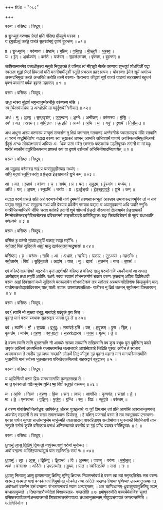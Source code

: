+++
title = "०८८"

+++


वरुणः। वसिष्ठः। त्रिष्टुप्।

प्र शु॒न्ध्युवं॒ वरु॑णाय॒ प्रेष्ठां॑ म॒तिं व॑सिष्ठ मी॒ळ्हुषे॑ भरस्व ।  
य ई॑म॒र्वाञ्चं॒ कर॑ते॒ यज॑त्रं स॒हस्रा॑मघं॒ वृष॑णं बृ॒हन्त॑म् ॥ ०१॥

प्र । शु॒न्ध्युव॑म् । वरु॑णाय । प्रेष्ठा॑म् । म॒तिम् । व॒सि॒ष्ठ॒ । मी॒ळ्हुषे॑ । भ॒र॒स्व॒ ।  
यः । ई॒म् । अ॒र्वाञ्च॑म् । कर॑ते । यज॑त्रम् । स॒हस्र॑ऽमघम् । वृष॑णम् । बृ॒हन्त॑म् ॥

ऋषिरात्मानमेव प्रत्यक्षीकृत्य स्तुतौ नियुङ्क्ते हे वसिष्ठ त्वं मीह्ळुषे सेत्र्के वरुणाय शुन्ध्युवं शोधयित्रीं यद्वा स्वतएव शुद्धां प्रेष्ठां प्रियतमां मतिं मननीयामीदृशीं स्तुतिं प्रभरस्व प्रहर प्रापय । योवरुणाः ईमेनं सूर्यं अर्वाञ्चं अस्मदभिमुखं करते अन्तरिक्षे करोति तस्मै वरुणा- येत्यन्वयः कीदृशं सूर्यं यजत्रं यष्टव्यं सहस्रामघं बहुधनं वृषणं कामानां वर्षकं बृहन्तं महान्तम् ॥ १ ॥

वरुणः। वसिष्ठः। त्रिष्टुप्।

अधा॒ न्व॑स्य सं॒दृशं॑ जग॒न्वान॒ग्नेरनी॑कं॒ वरु॑णस्य मंसि ।  
स्व१॒॑र्यदश्म॑न्नधि॒पा उ॒ अन्धो॒ऽभि मा॒ वपु॑र्दृ॒शये॑ निनीयात् ॥ ०२॥

अध॑ । नु । अ॒स्य॒ । स॒म्ऽदृश॑म् । ज॒ग॒न्वान् । अ॒ग्नेः । अनी॑कम् । वरु॑णस्य । मं॒सि॒ ।  
स्वः॑ । यत् । अश्म॑न् । अ॒धि॒ऽपाः । ऊं॒ इति॑ । अन्धः॑ । अ॒भि । मा॒ । वपुः॑ । दृ॒शये॑ । नि॒नी॒या॒त् ॥

अध अधुना अस्य वरुणस्य सन्दृशं सन्दर्शनं नु क्षिप्रं जगन्वान् गतवानहं अग्नेरनीकं ज्वालासङ्घं मंसि स्तवानि तं वरुणं यष्टुमितिशेषः यद्यदा वरुणः स्वः सुखकरं अश्मन् अश्मनि अभिषवार्थे पाषाणे अवस्थितमभिषुतमित्यर्थः ईदृशं अन्धः सोमलक्षणमन्नं अधिपाः अ- धिकं पाता भवेत् छान्दसः षष्ठ्यभावः उइतिपूरकः तदानीं मा मां वपुः शरीरं स्वकीयं वपुरितिरूपनाम प्रशस्तं रूपं वा दृशये दर्शनार्थं अभिनिनीयादभिप्रापयेत् ॥ २ ॥

वरुणः। वसिष्ठः। त्रिष्टुप्।

आ यद्रु॒हाव॒ वरु॑णश्च॒ नावं॒ प्र यत्स॑मु॒द्रमी॒रया॑व॒ मध्य॑म् ।  
अधि॒ यद॒पां स्नुभि॒श्चरा॑व॒ प्र प्रे॒ङ्ख ई॑ङ्खयावहै शु॒भे कम् ॥ ०३॥

आ । यत् । रु॒हाव॑ । वरु॑णः । च॒ । नाव॑म् । प्र । यत् । स॒मु॒द्रम् । ई॒रया॑व । मध्य॑म् ।  
अधि॑ । यत् । अ॒पाम् । स्नुऽभिः॑ । चरा॑व । प्र । प्र॒ऽई॒ङ्खे । ई॒ङ्ख॒या॒व॒है॒ । शु॒भे । कम् ॥

यद्यदा वरुणे प्रसन्ने सति अहं वरुणश्चोभौ नावं द्रुममयीं तरणसाधनभूतां आरुहाब उभावारूढाबभूविव तां च नावं यद्यदा समुद्रं मध्यं समुद्रस्य मध्यं प्रति प्रेरयाव प्रकर्षेण गमयाव यद्यदा च अपामुदकानां अधि उपरि स्नुभिः गन्त्रीभिरन्याभिरपि नौभिः चराव वर्तावहै तदानीं शुभे शोभार्थं प्रेङ्खे नौरूपायां दोलायामेव प्रेङ्खयावहै निम्नोन्नतैस्तरङ्गैरितश्चेतश्च प्रविचलन्तौ सङ्क्रीडावहै कमितिपूरकः यद्वा क्रियाविशेषणं कं सुखं यथाभवति वथेत्यर्थः ॥ ३ ॥

वरुणः। वसिष्ठः। त्रिष्टुप्।

वसि॑ष्ठं ह॒ वरु॑णो ना॒व्याधा॒दृषिं॑ चकार॒ स्वपा॒ महो॑भिः ।  
स्तो॒तारं॒ विप्रः॑ सुदिन॒त्वे अह्नां॒ यान्नु द्याव॑स्त॒तन॒न्यादु॒षासः॑ ॥ ०४॥

वसि॑ष्ठम् । ह॒ । वरु॑णः । ना॒वि । आ । अ॒धा॒त् । ऋषि॑म् । च॒का॒र॒ । सु॒ऽअपाः॑ । महः॑ऽभिः ।  
स्तो॒तार॑म् । विप्रः॑ । सु॒दि॒न॒ऽत्वे । अह्ना॑म् । यात् । नु । द्यावः॑ । त॒तन॑न् । यात् । उ॒षसः॑ ॥

एवं वसिष्ठेनात्मनोक्ते यद्वरुणेन कृतं तद्दर्शयति वसिष्ठं ह वसिष्ठं खलु वरुणोनावि स्वकीयायां आ अधात् आरोहयत् तथा तमृषिं अवोभिः रक्षणैः स्वपां स्वपसं शोभनकर्माणं चकार वरुणः कृतवान् अपिच विप्रोमेधावी वरुणः अह्नां दिवसानां मध्ये सुदिनत्वे यत्फलत्वेन शोभनदिनत्वं तत्र स्तोतारं अस्थापयदितिशेषः किङ्कुर्वन् यात् यातोगच्छतोद्यावोदिवसान् यात् यातीः उषासः उषसाउपलक्षिता- रात्रीश्च नु क्षिप्रं ततनन् सूर्यात्मना विस्तारयन् ॥ ४ ॥

वरुणः। वसिष्ठः। त्रिष्टुप्।

क्व१॒॑ त्यानि॑ नौ स॒ख्या ब॑भूवुः॒ सचा॑वहे॒ यद॑वृ॒कं पु॒रा चि॑त् ।  
बृ॒हन्तं॒ मानं॑ वरुण स्वधावः स॒हस्र॑द्वारं जगमा गृ॒हं ते॑ ॥ ०५॥

क्व॑ । त्यानि॑ । नौ॒ । स॒ख्या । ब॒भू॒वुः॒ । सचा॑वहे॒ इति॑ । यत् । अ॒वृ॒कम् । पु॒रा । चि॒त् ।  
बृ॒हन्त॑म् । मान॑म् । व॒रु॒ण॒ । स्व॒धा॒ऽवः॒ । स॒हस्र॑ऽद्वारम् । ज॒ग॒म॒ । गृ॒हम् । ते॒ ॥

हे वरुण त्यानि तानि पुरातनानि नौ आवयोः सख्या सख्यानि सखित्वानि क्व कुत्र बभूवः पुरा पूर्वस्मिन् काले अवृकं अहिंस्यं आत्यन्तिकं यत्सख्यमस्ति तत्सचावहे आवांसेवावहे चिदिति पूरकः अपिच हे स्वधावः अन्नवन्वरुण ते त्वदीयं गृहं जगम गच्छानि लोडर्थे लिट् कीदृशं गृहं बृहन्तं महान्तं मानं मान्त्यस्मिन्सर्वाणि भूतानीति मानं सर्वस्य भूतजातस्य परिच्छेदकमित्यर्थः सहस्रद्वारं बहुद्वारम् ॥ ५ ॥

वरुणः। वसिष्ठः। त्रिष्टुप्।

य आ॒पिर्नित्यो॑ वरुण प्रि॒यः सन्त्वामागां॑सि कृ॒णव॒त्सखा॑ ते ।  
मा त॒ एन॑स्वन्तो यक्षिन्भुजेम य॒न्धि ष्मा॒ विप्रः॑ स्तुव॒ते वरू॑थम् ॥ ०६॥

यः । आ॒पिः । नित्यः॑ । व॒रु॒ण॒ । प्रि॒यः । सन् । त्वाम् । आगां॑सि । कृ॒णव॑त् । सखा॑ । ते॒ ।  
मा । ते॒ । एन॑स्वन्तः । य॒क्षि॒न् । भु॒जे॒म॒ । य॒न्धि । स्म॒ । विप्रः॑ । स्तु॒व॒ते । वरू॑थम् ॥

हे वरुण योवसिष्ठोनित्योध्रुवः आपिर्बन्धुः औरसः पुत्रइत्यर्थः यः पूर्वं प्रियःसन् त्वां प्रति आगांसि अपराधान्कृणवत् अकरोत् सइदानीं ते तव सखा समानख्यानः प्रियोस्तु । हे यक्षिन् यजनार्ह वरुण ते तव स्वभूतावयं एनस्वन्तः एनसा पापेन युक्ताः सन्तोमाभुजेम माभुंज्महि त्वत्प्रसादात् पापरहिताएव सन्तोभोगान् भुनजामहै विप्रोमेधावी त्वच स्तुवते स्तोत्रं कुर्वते वसिष्ठाय वरूथं अनिष्टवारकं वरणीयं वा गृहं यन्धि प्रयच्छ स्मेतिपूरकः ॥ ६ ॥

वरुणः। वसिष्ठः। त्रिष्टुप्।

ध्रु॒वासु॑ त्वा॒सु क्षि॒तिषु॑ क्षि॒यन्तो॒ व्य१॒॑स्मत्पाशं॒ वरु॑णो मुमोचत् ।  
अवो॑ वन्वा॒ना अदि॑तेरु॒पस्था॑द्यू॒यं पा॑त स्व॒स्तिभिः॒ सदा॑ नः ॥ ०७॥

ध्रु॒वासु॑ । त्वा॒ । आ॒सु । क्षि॒तिषु॑ । क्षि॒यन्तः॑ । वि । अ॒स्मत् । पाश॑म् । वरु॑णः । मु॒मो॒च॒त् ।  
अवः॑ । व॒न्वा॒नाः । अदि॑तेः । उ॒पऽस्था॑त् । यू॒यम् । पा॒त॒ । स्व॒स्तिऽभिः॑ । सदा॑ । नः॒ ॥

ध्रुवासु नित्यासु आसु दृश्यमानासु क्षितिषु भूमिषु क्षियन्तः निवसन्तोवयं हे वरुण त्वा त्वां स्तुमइतिशेषः सच वरुणः अस्मत् अस्मत्तः पाशं बन्धकं पापं विमुमोचत् मोचयेत् तथा अदितेः अखण्डनीयायाः पृथिव्याः उपस्थादुपस्थानात् अवोरक्षणं वरुणेन दत्तं वन्वानाः संभजमानावयं स्याम अन्यद्गतम् ॥ अत्र ऋग्विधानम्-ध्रुवासुत्वासुक्षितिषु जपन् बन्धात्प्रमुच्यते । तिष्ठन्त्रात्रौजपेदेतां पिशाचस्तन्न- गच्छतीति ॥ ७ ॥मोषुवरुणेति पञ्चर्चमेकविंशं सूक्तं वसिष्ठस्यार्षंवारुणंअन्त्याजगती शिष्टाश्चतस्रोगायत्र्यः तथाचानुक्रान्तम् मोषुपञ्चगायत्रं जगत्यन्तमिति । गतोविनियोगः ।